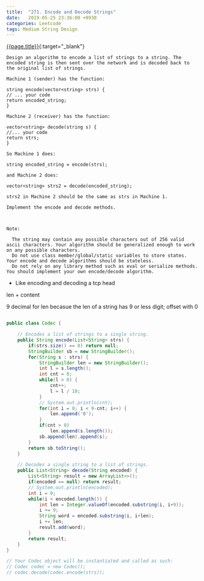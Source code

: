 ```yaml
---
title:  "271. Encode and Decode Strings"
date:   2019-05-25 23:36:00 +0930
categories: Leetcode
tags: Medium String Design
---
```


[{{page.title}}](https://leetcode.com/problems/encode-and-decode-strings/){:target="_blank"}

    Design an algorithm to encode a list of strings to a string. The encoded string is then sent over the network and is decoded back to the original list of strings.

    Machine 1 (sender) has the function:

    string encode(vector<string> strs) {
    // ... your code
    return encoded_string;
    }

    Machine 2 (receiver) has the function:

    vector<string> decode(string s) {
    //... your code
    return strs;
    }

    So Machine 1 does:

    string encoded_string = encode(strs);

    and Machine 2 does:

    vector<string> strs2 = decode(encoded_string);

    strs2 in Machine 2 should be the same as strs in Machine 1.

    Implement the encode and decode methods.



    Note:

      The string may contain any possible characters out of 256 valid ascii characters. Your algorithm should be generalized enough to work on any possible characters.
      Do not use class member/global/static variables to store states. Your encode and decode algorithms should be stateless.
      Do not rely on any library method such as eval or serialize methods. You should implement your own encode/decode algorithm.



* Like encoding and decoding a tcp head

len + content

9 decimal for len becasue the len of a string has 9 or less digit; offset with 0

```java

public class Codec {

    // Encodes a list of strings to a single string.
    public String encode(List<String> strs) {
        if(strs.size() == 0) return null;
        StringBuilder sb = new StringBuilder();
        for(String s : strs) {
            StringBuilder len = new StringBuilder();
            int l = s.length();
            int cnt = 0;
            while(l > 0) {
                cnt++;
                l = l / 10;
            }
            // System.out.println(cnt);
            for(int i = 0; i < 9-cnt; i++) {
                len.append('0');
            }
            if(cnt > 0)
                len.append(s.length());
            sb.append(len).append(s);
        }
        return sb.toString();
    }

    // Decodes a single string to a list of strings.
    public List<String> decode(String encoded) {
        List<String> result = new ArrayList<>();
        if(encoded == null) return result;
        // System.out.println(encoded);
        int i = 0;
        while(i < encoded.length()) {
            int len = Integer.valueOf(encoded.substring(i, i+9));
            i += 9;
            String word = encoded.substring(i, i+len);
            i += len;
            result.add(word);
        }
        return result;
    }
}

// Your Codec object will be instantiated and called as such:
// Codec codec = new Codec();
// codec.decode(codec.encode(strs));
```

